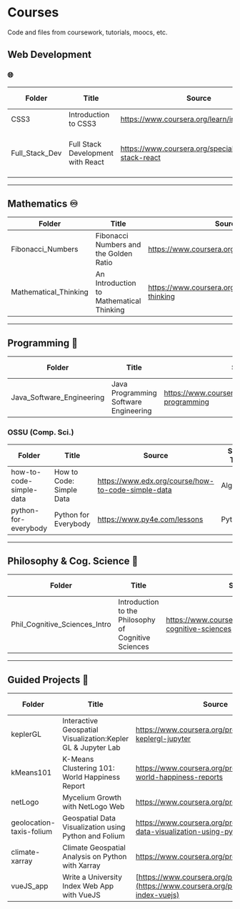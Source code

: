 # Courses

Code and files from coursework, tutorials, moocs, etc.

## Web Development 
### :globe_with_meridians:

| **Folder** | **Title** | **Source** | **Skills / Tools** |
|---|---|---|---|
| CSS3 | Introduction to CSS3 | https://www.coursera.org/learn/introcss | CSS, Web Design |
| Full_Stack_Dev | Full Stack Development with React | https://www.coursera.org/specializations/full-stack-react | Bootstrap, Node.js, jQuery, SASS, Express.js |

***

## Mathematics :infinity:
| **Folder** | **Title** | **Source** | **Skills / Tools** |
|---|---|---|---|
| Fibonacci_Numbers | Fibonacci Numbers and the Golden Ratio | https://www.coursera.org/learn/introcss | Mathematics, Proofs |
| Mathematical_Thinking | An Introduction to Mathematical Thinking | https://www.coursera.org/learn/mathematical-thinking | Number Theory, Real Analysis, Logic |

***

## Programming :abacus:
| **Folder** | **Title** | **Source** | **Skills / Tools** |
|---|---|---|---|
| Java_Software_Engineering | Java Programming Software Engineering | https://www.coursera.org/specializations/java-programming | Java, Algorithms |

### OSSU (Comp. Sci.)
| **Folder** | **Title** | **Source** | **Skills / Tools** |
|---|---|---|---|
| how-to-code-simple-data | How to Code: Simple Data | https://www.edx.org/course/how-to-code-simple-data | Algorithms |
| python-for-everybody | Python for Everybody | https://www.py4e.com/lessons | Python |

***

## Philosophy & Cog. Science :brain:
| **Folder** | **Title** | **Source** | **Skills / Tools** |
|---|---|---|---|
| Phil_Cognitive_Sciences_Intro | Introduction to the Philosophy of Cognitive Sciences | https://www.coursera.org/learn/philosophy-cognitive-sciences | Cognitive Sciences |

***

## Guided Projects :hammer:
| **Folder** | **Title** | **Source** | **Skills / Tools** |
|---|---|---|---|
| keplerGL | Interactive Geospatial Visualization:Kepler GL & Jupyter Lab | https://www.coursera.org/projects/geospatial-keplergl-jupyter | KeplerGL, GIS |
| kMeans101 | K-Means Clustering 101: World Happiness Report | https://www.coursera.org/projects/clustering-world-happiness-reports | Python, Machine Learning |
| netLogo | Mycelium Growth with NetLogo Web | https://www.coursera.org/projects/mycelium | NetLogo, Simulation |
| geolocation-taxis-folium | Geospatial Data Visualization using Python and Folium | https://www.coursera.org/projects/geospatial-data-visualization-using-python-and-folium | Folium, Pandas |
| climate-xarray | Climate Geospatial Analysis on Python with Xarray | https://www.coursera.org/projects/xarray | Python Xarray |
| vueJS_app | Write a University Index Web App with VueJS | [https://www.coursera.org/projects/xarray](https://www.coursera.org/projects/university-index-vuejs) | vuejs |
